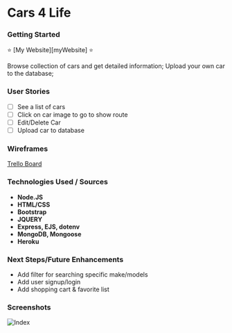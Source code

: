 Cars 4 Life
====================

### Getting Started
:star: [My Website][myWebsite] :star:

Browse collection of cars and get detailed information; Upload your own car to the database;


### User Stories
- [ ] See a list of cars
- [ ] Click on car image to go to show route
- [ ] Edit/Delete Car
- [ ] Upload car to database

### Wireframes
[Trello Board][trello]

### Technologies Used / Sources
+ **Node.JS**
+ **HTML/CSS**
+ **Bootstrap**
+ **JQUERY**
+ **Express, EJS, dotenv**
+ **MongoDB, Mongoose**
+ **Heroku**

### Next Steps/Future Enhancements
- Add filter for searching specific make/models
- Add user signup/login
- Add shopping cart & favorite list

### Screenshots
![Index](https://i.imgur.com/8XLZq9z.png)


[trello]: https://trello.com/b/LwCkIlGR/project-2